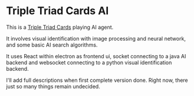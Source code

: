 # Triple Triad Cards AI
This is a [Triple Triad Cards](https://ffxiv.consolegameswiki.com/wiki/Triple_Triad_Cards) playing AI agent.

It involves visual identification with image processing and neural network, and some basic AI search algorithms.

It uses React within electron as frontend ui, socket connecting to a java AI backend and websocket connecting to a python visual identification backend.

I'll add full descriptions when first complete version done. Right now, there just so many things remain undecided.
